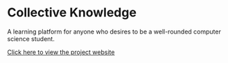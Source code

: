 # Collective Knowledge
A learning platform for anyone who desires to be a well-rounded computer science student.


[Click here to view the project website](https://codynicholson.github.io/Collective_Knowledge/ "This link will take you to the project website")
